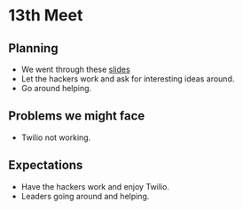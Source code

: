 # 13th Meet

## Planning

- We went through these
[slides](https://github.com/SMHS-Programming/club/blob/c83b49ce1e08f03f5999a5106f5e1540600328e5/meetings/11_18_Meeting_XIII.pdf)
- Let the hackers work and ask for interesting ideas around.
- Go around helping.

## Problems we might face

- Twilio not working.

## Expectations

- Have the hackers work and enjoy Twilio.
- Leaders going around and helping.
